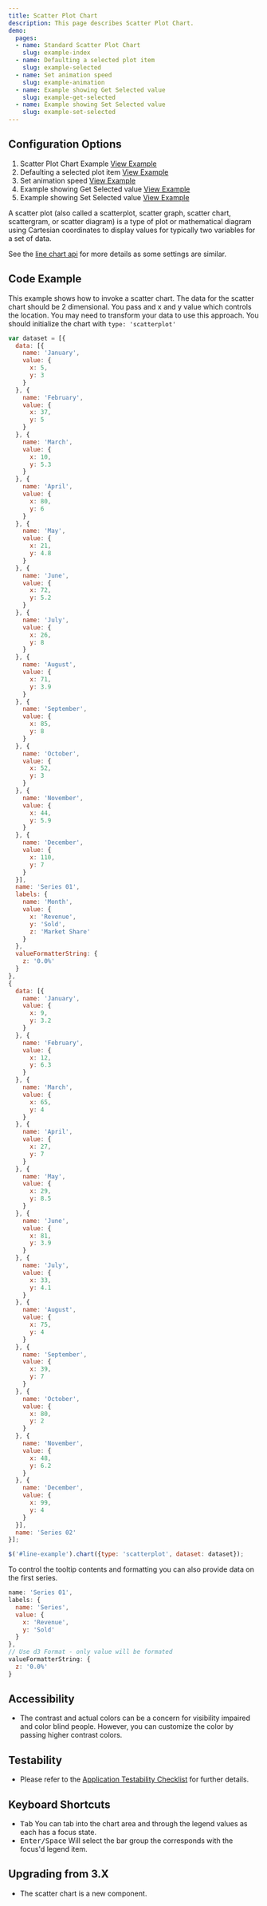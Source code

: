 ```yaml
---
title: Scatter Plot Chart
description: This page describes Scatter Plot Chart.
demo:
  pages:
  - name: Standard Scatter Plot Chart
    slug: example-index
  - name: Defaulting a selected plot item
    slug: example-selected
  - name: Set animation speed
    slug: example-animation
  - name: Example showing Get Selected value
    slug: example-get-selected
  - name: Example showing Set Selected value
    slug: example-set-selected
---
```


## Configuration Options

1. Scatter Plot Chart Example [View Example]( ../components/scatterplot/example-index)
2. Defaulting a selected plot item [View Example]( ../components/scatterplot/example-selected)
3. Set animation speed [View Example]( ../components/scatterplot/example-animation)
4. Example showing Get Selected value [View Example]( ../components/scatterplot/example-get-selected)
5. Example showing Set Selected value [View Example]( ../components/scatterplot/example-set-selected)

A scatter plot (also called a scatterplot, scatter graph, scatter chart, scattergram, or scatter diagram) is a type of plot or mathematical diagram using Cartesian coordinates to display values for typically two variables for a set of data.

See the [line chart api]( ../components/line) for more details as some settings are similar.

## Code Example

This example shows how to invoke a scatter chart. The data for the scatter chart should be 2 dimensional. You pass and x and y value which controls the location. You may need to transform your data to use this approach. You should initialize the chart with `type: 'scatterplot'`

```javascript
var dataset = [{
  data: [{
    name: 'January',
    value: {
      x: 5,
      y: 3
    }
  }, {
    name: 'February',
    value: {
      x: 37,
      y: 5
    }
  }, {
    name: 'March',
    value: {
      x: 10,
      y: 5.3
    }
  }, {
    name: 'April',
    value: {
      x: 80,
      y: 6
    }
  }, {
    name: 'May',
    value: {
      x: 21,
      y: 4.8
    }
  }, {
    name: 'June',
    value: {
      x: 72,
      y: 5.2
    }
  }, {
    name: 'July',
    value: {
      x: 26,
      y: 8
    }
  }, {
    name: 'August',
    value: {
      x: 71,
      y: 3.9
    }
  }, {
    name: 'September',
    value: {
      x: 85,
      y: 8
    }
  }, {
    name: 'October',
    value: {
      x: 52,
      y: 3
    }
  }, {
    name: 'November',
    value: {
      x: 44,
      y: 5.9
    }
  }, {
    name: 'December',
    value: {
      x: 110,
      y: 7
    }
  }],
  name: 'Series 01',
  labels: {
    name: 'Month',
    value: {
      x: 'Revenue',
      y: 'Sold',
      z: 'Market Share'
    }
  },
  valueFormatterString: {
    z: '0.0%'
  }
},
{
  data: [{
    name: 'January',
    value: {
      x: 9,
      y: 3.2
    }
  }, {
    name: 'February',
    value: {
      x: 12,
      y: 6.3
    }
  }, {
    name: 'March',
    value: {
      x: 65,
      y: 4
    }
  }, {
    name: 'April',
    value: {
      x: 27,
      y: 7
    }
  }, {
    name: 'May',
    value: {
      x: 29,
      y: 8.5
    }
  }, {
    name: 'June',
    value: {
      x: 81,
      y: 3.9
    }
  }, {
    name: 'July',
    value: {
      x: 33,
      y: 4.1
    }
  }, {
    name: 'August',
    value: {
      x: 75,
      y: 4
    }
  }, {
    name: 'September',
    value: {
      x: 39,
      y: 7
    }
  }, {
    name: 'October',
    value: {
      x: 80,
      y: 2
    }
  }, {
    name: 'November',
    value: {
      x: 48,
      y: 6.2
    }
  }, {
    name: 'December',
    value: {
      x: 99,
      y: 4
    }
  }],
  name: 'Series 02'
}];

$('#line-example').chart({type: 'scatterplot', dataset: dataset});
```

To control the tooltip contents and formatting you can also provide data on the first series.

```javascript
name: 'Series 01',
labels: {
  name: 'Series',
  value: {
    x: 'Revenue',
    y: 'Sold'
  }
},
// Use d3 Format - only value will be formated
valueFormatterString: {
  z: '0.0%'
}
```

## Accessibility

- The contrast and actual colors can be a concern for visibility impaired and color blind people. However, you can customize the color by passing higher contrast colors.

## Testability

- Please refer to the [Application Testability Checklist](https://design.infor.com/resources/application-testability-checklist) for further details.

## Keyboard Shortcuts

- <kbd>Tab</kbd> You can tab into the chart area and through the legend values as each has a focus state.
- <kbd>Enter/Space</kbd> Will select the bar group the corresponds with the focus'd legend item.

## Upgrading from 3.X

- The scatter chart is a new component.
